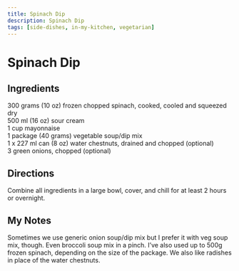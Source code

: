 ```yaml
---
title: Spinach Dip
description: Spinach Dip
tags: [side-dishes, in-my-kitchen, vegetarian]
---
```


# Spinach Dip

## Ingredients
300 grams (10 oz) frozen chopped spinach, cooked, cooled and squeezed dry  
500 ml (16 oz) sour cream  
1 cup mayonnaise  
1 package (40 grams) vegetable soup/dip mix  
1 x 227 ml can (8 oz) water chestnuts, drained and chopped (optional)  
3 green onions, chopped (optional)  

## Directions
Combine all ingredients in a large bowl, cover, and chill for at least 2 hours or overnight.

## My Notes
Sometimes we use generic onion soup/dip mix but I prefer it with veg soup mix, though. Even broccoli soup mix in a pinch. I’ve also used up to 500g frozen spinach, depending on the size of the package. We also like radishes in place of the water chestnuts.